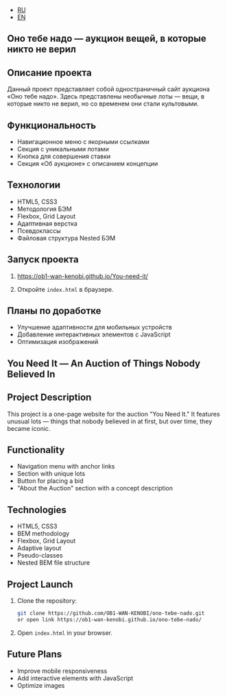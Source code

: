 - [RU](#Описание-проекта)
- [EN](#Project-Description)

## Оно тебе надо — аукцион вещей, в которые никто не верил

## Описание проекта
Данный проект представляет собой одностраничный сайт аукциона «Оно тебе надо». Здесь представлены необычные лоты — вещи, в которые никто не верил, но со временем они стали культовыми.

## Функциональность
- Навигационное меню с якорными ссылками
- Секция с уникальными лотами
- Кнопка для совершения ставки
- Секция «Об аукционе» с описанием концепции

## Технологии
- HTML5, CSS3
- Методология БЭМ
- Flexbox, Grid Layout
- Адаптивная верстка
- Псевдоклассы
- Файловая структура Nested БЭМ

## Запуск проекта
1.  <a>https://ob1-wan-kenobi.github.io/You-need-it/</a>
   
2. Откройте `index.html` в браузере.

## Планы по доработке
- Улучшение адаптивности для мобильных устройств
- Добавление интерактивных элементов с JavaScript
- Оптимизация изображений

## You Need It — An Auction of Things Nobody Believed In

## Project Description
This project is a one-page website for the auction "You Need It." It features unusual lots — things that nobody believed in at first, but over time, they became iconic.

## Functionality
- Navigation menu with anchor links
- Section with unique lots
- Button for placing a bid
- "About the Auction" section with a concept description

## Technologies
- HTML5, CSS3
- BEM methodology
- Flexbox, Grid Layout
- Adaptive layout
- Pseudo-classes
- Nested BEM file structure

## Project Launch
1. Clone the repository:
   ```bash
   git clone https://github.com/OB1-WAN-KENOBI/ono-tebe-nado.git
   or open link https://ob1-wan-kenobi.github.io/ono-tebe-nado/
2. Open `index.html` in your browser.

## Future Plans
- Improve mobile responsiveness
- Add interactive elements with JavaScript
- Optimize images

